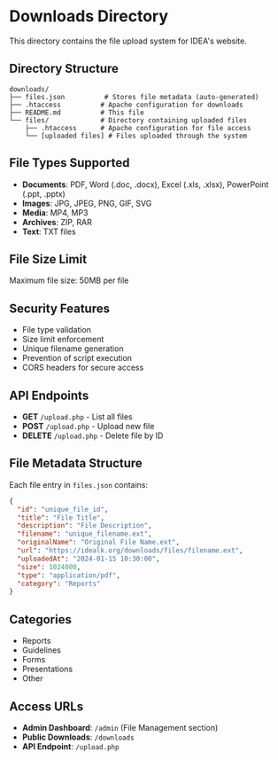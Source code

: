 # Downloads Directory

This directory contains the file upload system for IDEA's website.

## Directory Structure

```
downloads/
├── files.json          # Stores file metadata (auto-generated)
├── .htaccess          # Apache configuration for downloads
├── README.md          # This file
└── files/             # Directory containing uploaded files
    ├── .htaccess      # Apache configuration for file access
    └── [uploaded files] # Files uploaded through the system
```

## File Types Supported

- **Documents**: PDF, Word (.doc, .docx), Excel (.xls, .xlsx), PowerPoint (.ppt, .pptx)
- **Images**: JPG, JPEG, PNG, GIF, SVG
- **Media**: MP4, MP3
- **Archives**: ZIP, RAR
- **Text**: TXT files

## File Size Limit

Maximum file size: 50MB per file

## Security Features

- File type validation
- Size limit enforcement
- Unique filename generation
- Prevention of script execution
- CORS headers for secure access

## API Endpoints

- **GET** `/upload.php` - List all files
- **POST** `/upload.php` - Upload new file
- **DELETE** `/upload.php` - Delete file by ID

## File Metadata Structure

Each file entry in `files.json` contains:
```json
{
  "id": "unique_file_id",
  "title": "File Title",
  "description": "File Description",
  "filename": "unique_filename.ext",
  "originalName": "Original File Name.ext",
  "url": "https://idealk.org/downloads/files/filename.ext",
  "uploadedAt": "2024-01-15 10:30:00",
  "size": 1024000,
  "type": "application/pdf",
  "category": "Reports"
}
```

## Categories

- Reports
- Guidelines
- Forms
- Presentations
- Other

## Access URLs

- **Admin Dashboard**: `/admin` (File Management section)
- **Public Downloads**: `/downloads`
- **API Endpoint**: `/upload.php` 